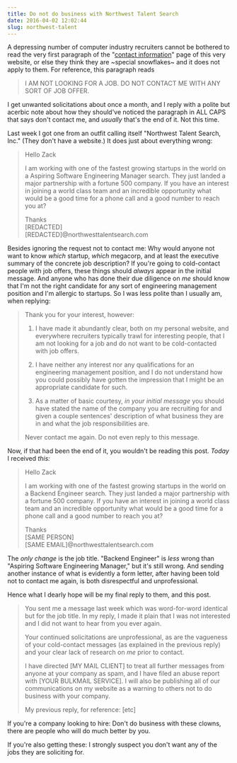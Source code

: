 ```yaml
---
title: Do not do business with Northwest Talent Search
date: 2016-04-02 12:02:44
slug: northwest-talent
---
```


A depressing number of computer industry recruiters cannot be bothered
to read the very first paragraph of the "[contact information](/contact/)"
page of this very website, or else they think they are ~special snowflakes~
and it does not apply to them.  For reference, this paragraph reads

> I AM NOT LOOKING FOR A JOB. DO NOT CONTACT ME WITH ANY SORT OF JOB OFFER.

I get unwanted solicitations about once a month, and I reply with a
polite but acerbic note about how they should've noticed the paragraph
in ALL CAPS that says don't contact me, and _usually_ that's the end
of it.  Not this time.

<!--more-->

Last week I got one from an outfit calling itself "Northwest Talent
Search, Inc."  (They don't have a website.)  It does just about
everything wrong:

> Hello Zack
>
> I am working with one of the fastest growing startups in
> the world on a Aspiring Software Engineering Manager search. They
> just landed a major partnership with a fortune 500 company. If you
> have an interest in joining a world class team and an incredible
> opportunity what would be a good time for a phone call and a good
> number to reach you at?
>
> Thanks<br>
> [REDACTED]<br>
> [REDACTED]@northwesttalentsearch.com

Besides ignoring the request not to contact me: Why would anyone not
want to know _which_ startup, _which_ megacorp, and at least the
executive summary of the concrete job description?  If you're going to
cold-contact people with job offers, these things should _always_
appear in the initial message.  And anyone who has done their due
diligence on _me_ should know that I'm not the right candidate for any
sort of engineering management position and I'm allergic to startups.
So I was less polite than I usually am, when replying:

> Thank you for your interest, however:
>
> 1) I have made it abundantly clear, both on my personal website, and
> everywhere recruiters typically trawl for interesting people, that I
> am not looking for a job and do not want to be cold-contacted with
> job offers.
>
> 2) I have neither any interest nor any qualifications for an
> engineering management position, and I do not understand how you
> could possibly have gotten the impression that I might be an
> appropriate candidate for such.
>
> 3) As a matter of basic courtesy, *in your initial message* you
> should have stated the name of the company you are recruiting for
> and given a couple sentences' description of what business they are
> in and what the job responsibilities are.
>
> Never contact me again. Do not even reply to this message.

Now, if that had been the end of it, you wouldn't be reading this post.
_Today_ I received _this:_

> Hello Zack
>
> I am working with one of the fastest growing startups in the world on
> a Backend Engineer search. They just landed a major partnership with a
> fortune 500 company. If you have an interest in joining a world class
> team and an incredible opportunity what would be a good time for a
> phone call and a good number to reach you at?
>
> Thanks<br>
> [SAME PERSON]<br>
> [SAME EMAIL]@northwesttalentsearch.com

The _only change_ is the job title.  "Backend Engineer" is _less_
wrong than "Aspiring Software Engineering Manager," but it's still
wrong.  And sending another instance of what is evidently a form
letter, after having been told not to contact me again, is both
disrespectful and unprofessional.

Hence what I dearly hope will be my final reply to them, and this post.

> You sent me a message last week which was word-for-word identical but
> for the job title.  In my reply, I made it plain that I was not
> interested and I did not want to hear from you ever again.
>
> Your continued solicitations are unprofessional, as are the vagueness
> of your cold-contact messages (as explained in the previous reply) and
> your clear lack of research on _me_ prior to contact.
>
> I have directed [MY MAIL CLIENT] to treat all further messages from
> anyone at your company as spam, and I have filed an abuse report
> with [YOUR BULKMAIL SERVICE].  I will also be publishing all of our
> communications on my website as a warning to others not to do
> business with your company.
>
> My previous reply, for reference: [etc]

If you're a company looking to hire: Don't do business with these
clowns, there are people who will do much better by you.

If you're also getting these: I strongly suspect you don't want any of
the jobs they are soliciting for.
